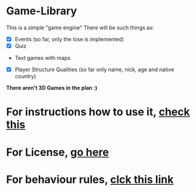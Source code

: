 # Game-Library
This is a simple "game engine"
There will be such things as:
- [x] Events (so far, only the lose is implemented)
- [x] Quiz
- Text games with maps
- [x] Player Structure Qualities (so far only name, nick, age and native country)

**There aren't 3D Games in the plan :)**

# For instructions how to use it, [check this](https://github.com/ankiedos/Console-Game-Engine/GAME_ENGiNE_DOC.md)
# For License, [go here](https://github.com/ankiedos/Console-Game-Engine/LICENSE)
# For behaviour rules, [clck this link](http://github.com/ankiedos/Console-Game-Engine/CODE_OF_CONDUCT.md)
